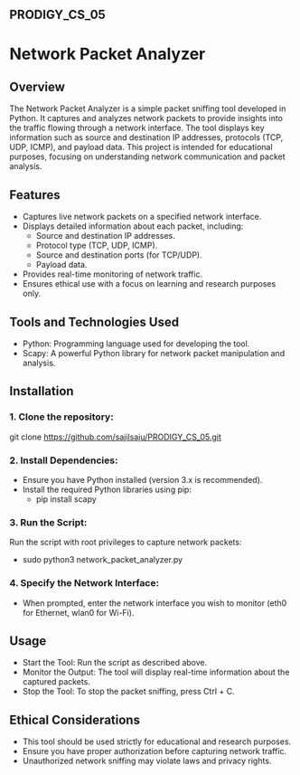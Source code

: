 ## PRODIGY_CS_05
# Network Packet Analyzer
## Overview
The Network Packet Analyzer is a simple packet sniffing tool developed in Python. It captures and analyzes network packets to provide insights into the traffic flowing through a network interface. The tool displays key information such as source and destination IP addresses, protocols (TCP, UDP, ICMP), and payload data. This project is intended for educational purposes, focusing on understanding network communication and packet analysis.

## Features
- Captures live network packets on a specified network interface.
- Displays detailed information about each packet, including:
  - Source and destination IP addresses.
  - Protocol type (TCP, UDP, ICMP).
  - Source and destination ports (for TCP/UDP).
  - Payload data.
- Provides real-time monitoring of network traffic.
- Ensures ethical use with a focus on learning and research purposes only.

## Tools and Technologies Used
- Python: Programming language used for developing the tool.
- Scapy: A powerful Python library for network packet manipulation and analysis.

## Installation

### 1. Clone the repository:
git clone https://github.com/sajilsaju/PRODIGY_CS_05.git

### 2. Install Dependencies:
- Ensure you have Python installed (version 3.x is recommended).
- Install the required Python libraries using pip:
   - pip install scapy
### 3. Run the Script:
Run the script with root privileges to capture network packets:
 - sudo python3 network_packet_analyzer.py

### 4. Specify the Network Interface:
- When prompted, enter the network interface you wish to monitor (eth0 for Ethernet, wlan0 for Wi-Fi).

## Usage
- Start the Tool: Run the script as described above.
- Monitor the Output: The tool will display real-time information about the captured packets.
- Stop the Tool: To stop the packet sniffing, press Ctrl + C.

## Ethical Considerations
- This tool should be used strictly for educational and research purposes.
- Ensure you have proper authorization before capturing network traffic.
- Unauthorized network sniffing may violate laws and privacy rights.

